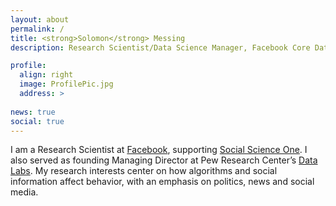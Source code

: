 ```yaml
---
layout: about
permalink: /
title: <strong>Solomon</strong> Messing
description: Research Scientist/Data Science Manager, Facebook Core Data Science.

profile:
  align: right
  image: ProfilePic.jpg
  address: >
    
news: true
social: true
---
```


I am a Research Scientist at [Facebook](https://research.fb.com/people/messing-solomon/), supporting [Social Science One](https://socialscience.one). I also served as founding Managing Director at Pew Research Center’s [Data Labs](http://www.pewresearch.org/fact-tank/2017/02/23/qa-with-solomon-messing-of-pew-research-centers-data-labs/). My research interests center on how algorithms and social information affect behavior, with an emphasis on politics, news and social media.


